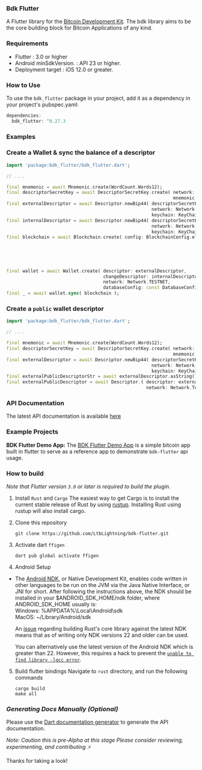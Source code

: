 ### Bdk Flutter

A Flutter library for the [Bitcoin Development Kit](https://bitcoindevkit.org/).
The bdk library aims to be the core building block for Bitcoin Applications of any kind.

### Requirements

- Flutter : 3.0 or higher
- Android minSdkVersion. : API 23 or higher.
- Deployment target : iOS 12.0 or greater.

### How to Use

To use the `bdk_flutter` package in your project, add it as a dependency in your project's pubspec.yaml:

```dart
dependencies:
  bdk_flutter: ^0.27.3
```

### Examples

### Create a Wallet & sync the balance of a descriptor

```dart
import 'package:bdk_flutter/bdk_flutter.dart';

// ....

final mnemonic = await Mnemonic.create(WordCount.Words12);
final descriptorSecretKey = await DescriptorSecretKey.create( network: Network.Testnet,
                                                              mnemonic: mnemonic );
final externalDescriptor = await Descriptor.newBip44( descriptorSecretKey: descriptorSecretKey,
                                                      network: Network.Testnet,
                                                      keychain: KeyChainKind.External );
final internalDescriptor = await Descriptor.newBip44( descriptorSecretKey: descriptorSecretKey,
                                                      network: Network.Testnet,
                                                      keychain: KeyChainKind.Internal );
final blockchain = await Blockchain.create( config: BlockchainConfig.electrum(
                                                                        config: ElectrumConfig(
                                                                            stopGap: 10,
                                                                            timeout: 5,
                                                                            retry: 5,
                                                                            url: "ssl://electrum.blockstream.info:60002" )));
final wallet = await Wallet.create( descriptor: externalDescriptor,
                                    changeDescriptor: internalDescriptor,
                                    network: Network.TESTNET,
                                    databaseConfig: const DatabaseConfig.memory() );
final _ = await wallet.sync( blockchain );
```

### Create a `public` wallet descriptor

```dart
import 'package:bdk_flutter/bdk_flutter.dart';

// ....

final mnemonic = await Mnemonic.create(WordCount.Words12);
final descriptorSecretKey = await DescriptorSecretKey.create( network: Network.Testnet,
                                                              mnemonic: mnemonic );
final externalDescriptor = await Descriptor.newBip44( descriptorSecretKey: descriptorSecretKey,
                                                      network: Network.Testnet,
                                                      keychain: KeyChainKind.External );
final externalPublicDescriptorStr = await externalDescriptor.asString();
final externalPublicDescriptor = await Descriptor.( descriptor: externalPublicDescriptorStr,
                                                    network: Network.Testnet);

```

### API Documentation

The latest API documentation is available [here](https://pub.dev/documentation/bdk_flutter/latest/bdk_flutter/bdk_flutter-library.html)

### Example Projects
**BDK Flutter Demo App:** The [BDK Flutter Demo App](https://github.com/LtbLightning/bdk-flutter-app) is a simple bitcoin app built in flutter to serve as a reference app to demonstrate `bdk-flutter` api usage.

### How to build

_Note that Flutter version `3.0` or later is required to build the plugin._

1. Install `Rust` and `Cargo`
   The easiest way to get Cargo is to install the current stable release of Rust by using [rustup](https://doc.rust-lang.org/cargo/getting-started/installation.html). Installing Rust using rustup will also install cargo.

2. Clone this repository
    ```shell
    git clone https://github.com/LtbLightning/bdk-flutter.git
    ```

3. Activate dart `ffigen`

   ```shell
   dart pub global activate ffigen
   ```

4. Android Setup

- The [Android NDK](https://developer.android.com/ndk), or Native Development Kit, enables code written in other languages to be run on the JVM via the Java Native Interface, or JNI for short.
  After following the instructions above, the NDK should be installed in your $ANDROID_SDK_HOME/ndk folder, where ANDROID_SDK_HOME usually is:
  <br/> Windows: %APPDATA%\Local\Android\sdk
  <br/> MacOS: ~/Library/Android/sdk

  An [issue](https://github.com/rust-lang/rust/pull/85806) regarding building Rust's core library against the latest NDK means that as of writing only NDK versions 22 and older can be used.

  You can alternatively use the latest version of the Android NDK which is greater than 22. However, this requires a hack to prevent the [`unable to find library -lgcc error`](https://github.com/rust-lang/rust/pull/85806#issuecomment-1096266946).

5. Build flutter bindings
   Navigate to `rust` directory, and run the following commands
   ```shell
   cargo build
   make all
   ```

### _Generating Docs Manually (Optional)_

Please use the [Dart documentation generator](https://pub.dev/packages/dartdoc) to generate the API documentation.

_Note: Caution this is pre-Alpha at this stage
Please consider reviewing, experimenting, and contributing ⚡️_

Thanks for taking a look!
